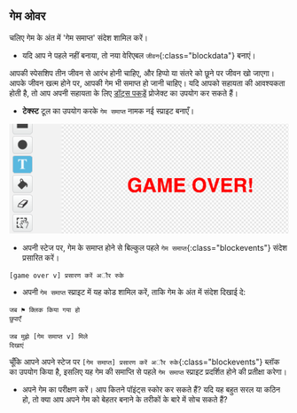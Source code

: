 ## गेम ओवर

चलिए गेम के अंत में 'गेम समाप्त' संदेश शामिल करें।

+ यदि आप ने पहले नहीं बनाया, तो नया वेरिएबल `जीवन`{:class="blockdata"} बनाएं।

आपकी स्पेसशिप तीन जीवन से आरंभ होनी चाहिए, और हिप्पो या संतरे को छूने पर जीवन खो जाएगा। आपके जीवन खत्म होने पर, आपकी गेम भी समाप्त हो जानी चाहिए। यदि आपको सहायता की आवश्यकता होती है, तो आप अपनी सहायता के लिए [डॉट्स पकड़ें](https://codeclubprojects.org/en-GB/scratch/catch-the-dots/) प्रोजेक्ट का उपयोग कर सकते हैं।

+ **टेक्स्ट** टूल का उपयोग करके `गेम समाप्त` नामक नई स्प्राइट बनाएँ।

![screenshot](images/invaders-game-over.png)

+ अपनी स्टेज पर, गेम के समाप्त होने से बिल्कुल पहले `गेम समाप्त`{:class="blockevents"} संदेश प्रसारित करें।

```blocks
[game over v] प्रसारण करें अौर रुके
```

+ अपनी `गेम समाप्त` स्प्राइट में यह कोड शामिल करें, ताकि गेम के अंत में संदेश दिखाई दे:

```blocks
जब ⚑ क्लिक किया गया हो
छुपाएँ

जब मुझे [गेम समाप्त v] मिले
दिखाएं
```

चूँकि आपने अपने स्टेज पर `[गेम समाप्त] प्रसारण करें अौर रुके`{:class="blockevents"} ब्लॉक का उपयोग किया है, इसलिए यह गेम की समाप्ति से पहले `गेम समाप्त` स्प्राइट प्रदर्शित होने की प्रतीक्षा करेगा।

+ अपने गेम का परीक्षण करें। आप कितने पॉइंट्स स्कोर कर सकते हैं? यदि यह बहुत सरल या कठिन हो, तो क्या आप अपने गेम को बेहतर बनाने के तरीकों के बारे में सोच सकते हैं?
